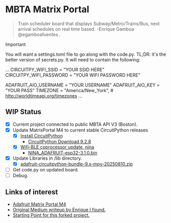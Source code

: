 # MBTA Matrix Portal 
> Train scheduler board that displays Subway/Metro/Trains/Bus, next arrival schedules on real time based. -Enrique Gamboa @egamboafuentes . 

> [!IMPORTANT]
> You will want a settings.toml file to go along with the code.py. TL;DR: it's the better version of secrets.py. It will need to contain the following:

...
CIRCUITPY_WIFI_SSID = "YOUR SSID HERE"
CIRCUITPY_WIFI_PASSWORD = "YOUR WIFI PASSWORD HERE"

ADAFRUIT_AIO_USERNAME = "YOUR USERNAME"
ADAFRUIT_AIO_KEY = "YOUR PASS"
TIMEZONE = "America/New_York", # http://worldtimeapi.org/timezones
...

## WIP Status

- [x] Current project connected to public MBTA API V3 (Boston).
- [x] Update MatrixPortal M4 to current stable CircuitPython releases
    - [x] [Install CircuitPython](https://learn.adafruit.com/adafruit-matrixportal-m4/install-circuitpython)
        - [CircuitPython Download 9.2.8](https://circuitpython.org/board/matrixportal_m4/)
    - [x] [Wifi-BLE coprocessor update, nina](https://learn.adafruit.com/upgrading-esp32-firmware/upgrade-all-in-one-esp32-airlift-firmware)
        - [NINA_ADAFRUIT-esp32-3.1.0.bin](https://github.com/adafruit/nina-fw/releases/tag/3.1.0)
- [x] Update Libraries in /lib directory.
    - [x] [adafruit-circuitpython-bundle-9.x-mpy-20250810.zip](https://circuitpython.org/libraries)
- [ ] Get code.py on updated board.
- [ ] Debug.

 ## Links of interest
- [Adafruit Matrix Portal M4](https://www.adafruit.com/product/4745)
- [Original Medium writeup by Enrique I found.](https://jegamboafuentes.medium.com/i-created-my-own-subway-arrival-board-with-real-time-data-to-dont-miss-my-train-anymore-28bfded312c0?source=friends_link&sk=a229cfebc19bc9f1874ba3a0441f0620)
-  [Starting Point for this forked project.](https://github.com/jegamboafuentes/Train_schedule_board/tree/main/display_code/8-23-23/new)
